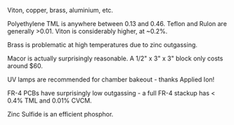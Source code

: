 Viton, copper, brass, aluminium, etc.



Polyethylene TML is anywhere between 0.13 and 0.46. Teflon and Rulon are generally >0.01. Viton is considerably higher, at ~0.2%.

Brass is problematic at high temperatures due to zinc outgassing.

Macor is actually surprisingly reasonable. A 1/2" x 3" x 3" block only costs around $60.

UV lamps are recommended for chamber bakeout - thanks Applied Ion!

FR-4 PCBs have surprisingly low outgassing - a full FR-4 stackup has < 0.4% TML and 0.01% CVCM.

Zinc Sulfide is an efficient phosphor.

